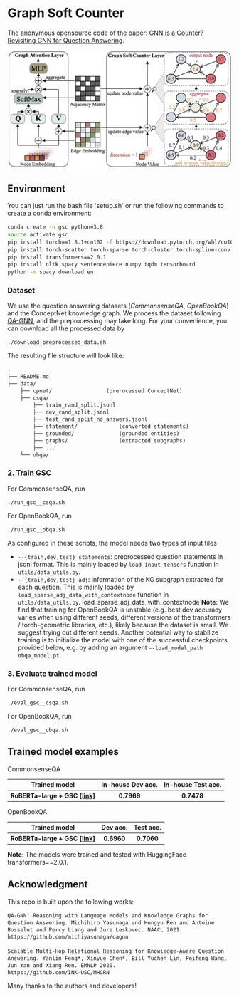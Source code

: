 # Graph Soft Counter
The anonymous opensource code of the paper: [GNN is a Counter? Revisiting GNN for Question Answering](https://openreview.net/pdf?id=hzmQ4wOnSb).

<p align="center">
  <img src="./figs/gsc_overview.png" width="1000" title="Overview of Graph Soft Counter" alt="">
</p>



## Environment 
You can just run the bash file 'setup.sh' or run the following commands to create a conda environment:
```bash
conda create -n gsc python=3.8
source activate gsc
pip install torch==1.8.1+cu102 -f https://download.pytorch.org/whl/cu102/torch_stable.html
pip install torch-scatter torch-sparse torch-cluster torch-spline-conv torch-geometric -f https://data.pyg.org/whl/torch-1.8.1+cu102.html
pip install transformers==2.0.1
pip install nltk spacy sentencepiece numpy tqdm tensorboard
python -m spacy download en

```

### Dataset
We use the question answering datasets (*CommonsenseQA*, *OpenBookQA*) and the ConceptNet knowledge graph. We process the dataset following [QA-GNN](https://github.com/michiyasunaga/qagnn), and the preprocessing may take long. For your convenience, you can download all the processed data by
```
./download_preprocessed_data.sh
```

The resulting file structure will look like:

```plain
.
├── README.md
├── data/
    ├── cpnet/                 (prerocessed ConceptNet)
    ├── csqa/
        ├── train_rand_split.jsonl
        ├── dev_rand_split.jsonl
        ├── test_rand_split_no_answers.jsonl
        ├── statement/             (converted statements)
        ├── grounded/              (grounded entities)
        ├── graphs/                (extracted subgraphs)
        ├── ...
    └── obqa/
```

### 2. Train GSC
For CommonsenseQA, run
```
./run_gsc__csqa.sh
```
For OpenBookQA, run
```
./run_gsc__obqa.sh
```
As configured in these scripts, the model needs two types of input files
* `--{train,dev,test}_statements`: preprocessed question statements in jsonl format. This is mainly loaded by `load_input_tensors` function in `utils/data_utils.py`.
* `--{train,dev,test}_adj`: information of the KG subgraph extracted for each question. This is mainly loaded by `load_sparse_adj_data_with_contextnode` function in `utils/data_utils.py`.
load_sparse_adj_data_with_contextnode
**Note**: We find that training for OpenBookQA is unstable (e.g. best dev accuracy varies when using different seeds, different versions of the transformers / torch-geometric libraries, etc.), likely because the dataset is small. We suggest trying out different seeds. Another potential way to stabilize training is to initialize the model with one of the successful checkpoints provided below, e.g. by adding an argument `--load_model_path obqa_model.pt`.


### 3. Evaluate trained model
For CommonsenseQA, run
```
./eval_gsc__csqa.sh
```
For OpenBookQA, run
```
./eval_gsc__obqa.sh
```

## Trained model examples
CommonsenseQA
<table>
  <tr>
    <th>Trained model</th>
    <th>In-house Dev acc.</th>
    <th>In-house Test acc.</th>
  </tr>
  <tr>
    <th>RoBERTa-large + GSC <a href="https://drive.google.com/file/d/1W0khl1F6V_NSHdE1amuMeo9OKGKNQfrV/view?usp=sharing">[link]</a></th>
    <th>0.7969</th>
    <th>0.7478</th>
  </tr>
</table>

OpenBookQA
<table>
  <tr>
    <th>Trained model</th>
    <th>Dev acc.</th>
    <th>Test acc.</th>
  </tr>
  <tr>
    <th>RoBERTa-large + GSC <a href="https://drive.google.com/file/d/1-5orcKIP39UTCZ2wfYGEFIL1H3EmjvjV/view?usp=sharing">[link]</a></th>
    <th>0.6960</th>
    <th>0.7060</th>
  </tr>
</table>


**Note**: The models were trained and tested with HuggingFace transformers==2.0.1.


## Acknowledgment
This repo is built upon the following works:
```
QA-GNN: Reasoning with Language Models and Knowledge Graphs for Question Answering. Michihiro Yasunaga and Hongyu Ren and Antoine Bosselut and Percy Liang and Jure Leskovec. NAACL 2021. 
https://github.com/michiyasunaga/qagnn

Scalable Multi-Hop Relational Reasoning for Knowledge-Aware Question Answering. Yanlin Feng*, Xinyue Chen*, Bill Yuchen Lin, Peifeng Wang, Jun Yan and Xiang Ren. EMNLP 2020. 
https://github.com/INK-USC/MHGRN

```
Many thanks to the authors and developers!